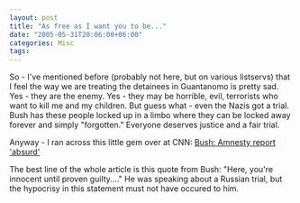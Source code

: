 ```yaml
---
layout: post
title: "As free as I want you to be..."
date: "2005-05-31T20:06:00+06:00"
categories: Misc 
tags: 
---
```


So - I've mentioned before (probably not here, but on various listservs) that I feel the way we are treating the detainees in Guantanomo is pretty sad. Yes - they are the enemy. Yes - they may be horrible, evil, terrorists who want to kill me and my children. But guess what - even the Nazis got a trial. Bush has these people locked up in a limbo where they can be locked away forever and simply "forgotten." Everyone deserves justice and a fair trial.

Anyway - I ran across this little gem over at CNN: <a href="http://www.cnn.com/2005/POLITICS/05/31/bush.newsconference.ap/index.html">Bush: Amnesty report 'absurd'</a>

The best line of the whole article is this quote from Bush: "Here, you're innocent until proven guilty...." He was speaking about a Russian trial, but the hypocrisy in this statement must not have occured to him.